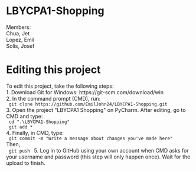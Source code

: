 # LBYCPA1-Shopping
Members: <br>
  Chua, Jet <br>
  Lopez, Emil <br>
  Solis, Josef <br>
 
<h1>Editing this project</h1>
  To edit this project, take the following steps: <br>
  1. Download Git for Windows: https://git-scm.com/download/win <br>
  2. In the command prompt (CMD), run: <br>
  <code> git clone https://github.com/EmilJohn24/LBYCPA1-Shopping.git  </code>
  <br>
  3. Open the project "LBYCPA1 Shopping" on PyCharm. After editing, go to CMD and type:
  <br>
  <code> cd ".\LBYCPA1-Shopping" </code> <br>
  <code> git add * </code> <br>
  4. Finally, in CMD, type: <br>
  <code> git commit -m "Write a message about changes you've made here" </code>
  <br>
  Then, <br>
  <code> git push </code> 
  5. Log in to GitHub using your own account when CMD asks for your username and password (this step will only happen once). Wait for the upload to finish.
  
  
